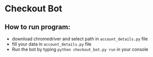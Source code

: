 # Checkout Bot

## How to run program:
* download chromedriver and select path in `account_details.py` file
* fill your data in `account_details.py` file
* Run the bot by typing `python checkout_bot.py run` in your console
